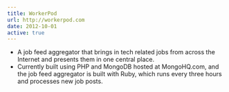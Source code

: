 ```yaml
---
title: WorkerPod
url: http://workerpod.com
date: 2012-10-01
active: true
---
```


- A job feed aggregator that brings in tech related jobs from across the Internet and presents them in one central place.
- Currently built using PHP and MongoDB hosted at MongoHQ.com, and the job feed aggregator is built with Ruby, which runs every three hours and processes new job posts.
